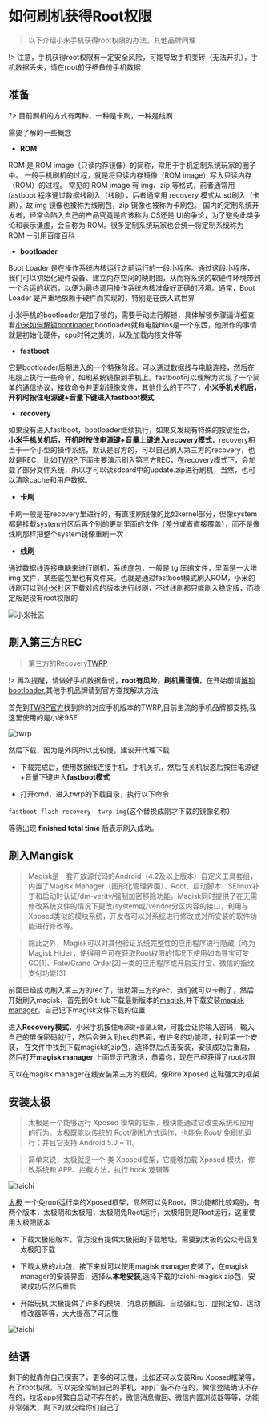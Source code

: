 # 如何刷机获得Root权限
> 以下介绍小米手机获得root权限的办法，其他品牌同理


!> 注意，手机获得root权限有一定安全风险，可能导致手机变砖（无法开机），手机数据丢失，请在root前仔细备份手机数据

## 准备

?> 目前刷机的方式有两种，一种是卡刷，一种是线刷

需要了解的一些概念

- **ROM**

ROM 是 ROM image（只读内存镜像）的简称，常用于手机定制系统玩家的圈子中。 一般手机刷机的过程，就是将只读内存镜像（ROM image）写入只读内存（ROM）的过程。 常见的 ROM image 有 img、zip 等格式，前者通常用 fastboot 程序通过数据线刷入（线刷），后者通常用 recovery 模式从 sd刷入（卡刷），故 img 镜像也被称为线刷包，zip 镜像也被称为卡刷包。 国内的定制系统开发者，经常会陷入自己的产品究竟是应该称为 OS还是 UI的争论，为了避免此类争论和表示谦虚，会自称为 ROM。很多定制系统玩家也会统一将定制系统称为 ROM --引用百度百科

- **bootloader**

Boot Loader 是在操作系统内核运行之前运行的一段小程序。通过这段小程序，我们可以初始化硬件设备、建立内存空间的映射图，从而将系统的软硬件环境带到一个合适的状态，以便为最终调用操作系统内核准备好正确的环境。通常，Boot Loader 是严重地依赖于硬件而实现的，特别是在嵌入式世界

小米手机的bootloader是加了锁的，需要手动进行解锁，具体解锁步骤请详细查看[小米如何解锁bootloader](https://zhuanlan.zhihu.com/p/100606502),bootloader就和电脑bios是一个东西，他所作的事情就是初始化硬件，cpu时钟之类的，以及加载内核文件等

- **fastboot**

它是bootloader后期进入的一个特殊阶段。可以通过数据线与电脑连接，然后在电脑上执行一些命令，如刷系统镜像到手机上。fastboot可以理解为实现了一个简单的通信协议，接收命令并更新镜像文件，其他什么的干不了，**小米手机关机后，开机时按住电源键+音量下键进入fastboot模式**

- **recovery**

如果没有进入fastboot，bootloader继续执行，如果又发现有特殊的按键组合，**小米手机关机后，开机时按住电源键+音量上键进入recovery模式**，recovery相当于一个小型的操作系统，默认是官方的，可以自己刷入第三方的recovery，也就是REC，比如[TWRP](https://twrp.me/),下面主要演示刷入第三方REC，在recovery模式下，会加载了部分文件系统，所以才可以读sdcard中的update.zip进行刷机，当然，也可以清除cache和用户数据。

- **卡刷**

卡刷一般是在recovery里进行的，有直接刷镜像的比如kernel部分，但像system都是挂载system分区后再个别的更新里面的文件（差分或者直接覆盖），而不是像线刷那样把整个system镜像重刷一次

- **线刷**

通过数据线连接电脑来进行刷机，系统底包，一般是 tg 压缩文件，里面是一大堆 img 文件，某些底包里也有文件夹。也就是通过fastboot模式刷入ROM，小米的线刷可以到[小米社区](https://www.miui.com/download.html)下载对应的版本进行线刷，不过线刷都只能刷入稳定版，而稳定版是没有root权限的

![小米社区](../images/miui.png)

## 刷入第三方REC

>第三方的Recovery[TWRP](https://twrp.me/)

!> 再次提醒，请做好手机数据备份，**root有风险，刷机需谨慎**，在开始前请[解锁bootloader](https://zhuanlan.zhihu.com/p/100606502),其他手机品牌请到官方查找解决方法

首先到[TWRP官方](https://twrp.me/Devices/)找到你的对应手机版本的TWRP,目前主流的手机品牌都支持,我这里使用的是小米9SE

![twrp](../images/twrp.png)

然后下载，因为是外网所以比较慢，建议开代理下载

- 下载完成后，使用数据线连接手机，手机关机，然后在关机状态后按住电源键+音量下键进入**fastboot模式**

- 打开cmd，进入twrp的下载目录，执行以下命令

`fastboot flash recovery  twrp.img`(这个替换成刚才下载的镜像名称)


等待出现 **finished total time** 后表示刷入成功。


## 刷入Mangisk

>Magisk是一套开放源代码的Android（4.2及以上版本）自定义工具套组，内置了Magisk Manager（图形化管理界面）、Root、启动脚本、SElinux补丁和启动时认证/dm-verity/强制加密移除功能。Magisk同时提供了在无需修改系统文件的情况下更改/system或/vendor分区内容的接口，利用与Xposed类似的模块系统，开发者可以对系统进行修改或对所安装的软件功能进行修改等。

>除此之外，Magisk可以对其他验证系统完整性的应用程序进行隐藏（称为Magisk Hide），使得用户可在获取Root权限的情况下使用如向导宝可梦GO[1]、Fate/Grand Order[2]一类的应用程序或开启支付宝、微信的指纹支付功能[3]

前面已经成功刷入第三方的rec了，借助第三方的rec，我们就可以卡刷了，然后开始刷入magisk，首先到GitHub下载最新版本的[magisk](https://github.com/topjohnwu/Magisk),并下载安装[magisk manager](https://github.com/topjohnwu/MagiskManager)，自己记下magisk文件下载的位置

进入**Recovery模式**，小米手机按住`电源键+音量上键`，可能会让你输入密码，输入自己的屏保密码就行，然后会进入到rec的界面，有许多的功能项，找到第一个安装，
在文件中找到下载magisk的zip包，选择然后点击安装，安装成功后重启，然后打开**magisk manager** 上面显示已激活，恭喜你，现在已经获得了root权限

可以在magisk manager在线安装第三方的框架，像Riru Xposed 这鞋强大的框架

## 安装太极
> 太极是一个能够运行 Xposed 模块的框架，模块能通过它改变系统和应用的行为。太极既能以传统的 Root/刷机方式运作，也能免 Root/ 免刷机运行；并且它支持 Android 5.0 ~ 11。

>简单来说，太极就是一个 类 Xposed框架，它能够加载 Xposed 模块、修改系统和 APP、拦截方法，执行 hook 逻辑等

![taichi](../images/taichi.png)

[太极](https://taichi.cool/zh/) 一个免root运行类的Xposed框架，显然可以免Root，但功能都比较鸡肋，有两个版本，太极阴和太极阳，太极阴免Root运行，太极阳则是Root运行，这里使用太极阳版本

- 下载太极阳版本，官方没有提供太极阳的下载地址，需要到太极的公众号回复太极阳下载

- 下载太极的zip包，接下来就可以使用magisk manager安装了，在magisk manager的安装界面，选择从**本地安装**,选择下载的taichi-magisk zip包，安装成功后然后重启

- 开始玩机
太极提供了许多的模块，消息防撤回、自动强红包、虚拟定位、运动修改器等等，大大提高了可玩性

![taichi](../images/taichi-module.png)


## 结语
剩下的就靠你自己探索了，更多的可玩性，比如还可以安装Riru Xposed框架等，有了root权限，可以完全控制自己的手机，app广告不存在的，微信登陆确认不存在的，垃圾app频繁自启动不存在的，微信消息撤回、微信内置浏览器等等，功能非常强大，剩下的就交给你们自己了